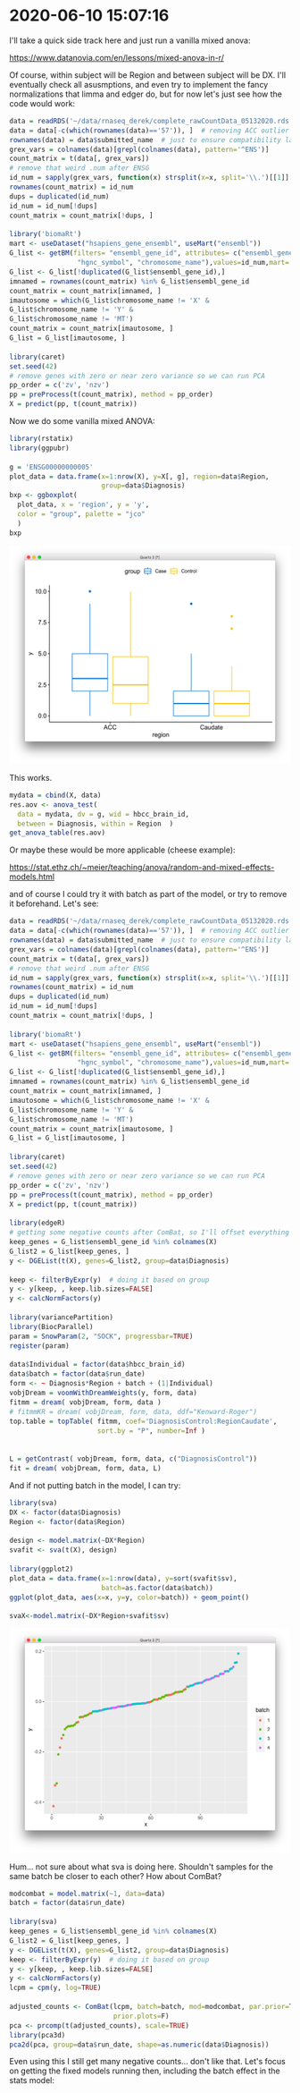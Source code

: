 # 2020-06-10 15:07:16

I'll take a quick side track here and just run a vanilla mixed anova:

https://www.datanovia.com/en/lessons/mixed-anova-in-r/ 

Of course, within subject will be Region and between subject will be DX. I'll
eventually check all asusmptions, and even try to implement the fancy
normalizations that limma and edger do, but for now let's just see how the code
would work:

```r
data = readRDS('~/data/rnaseq_derek/complete_rawCountData_05132020.rds')
data = data[-c(which(rownames(data)=='57')), ]  # removing ACC outlier
rownames(data) = data$submitted_name  # just to ensure compatibility later
grex_vars = colnames(data)[grepl(colnames(data), pattern='^ENS')]
count_matrix = t(data[, grex_vars])
# remove that weird .num after ENSG
id_num = sapply(grex_vars, function(x) strsplit(x=x, split='\\.')[[1]][1])
rownames(count_matrix) = id_num
dups = duplicated(id_num)
id_num = id_num[!dups]
count_matrix = count_matrix[!dups, ]

library('biomaRt')
mart <- useDataset("hsapiens_gene_ensembl", useMart("ensembl"))
G_list <- getBM(filters= "ensembl_gene_id", attributes= c("ensembl_gene_id",
                 "hgnc_symbol", "chromosome_name"),values=id_num,mart= mart)
G_list <- G_list[!duplicated(G_list$ensembl_gene_id),]
imnamed = rownames(count_matrix) %in% G_list$ensembl_gene_id
count_matrix = count_matrix[imnamed, ]
imautosome = which(G_list$chromosome_name != 'X' &
G_list$chromosome_name != 'Y' &
G_list$chromosome_name != 'MT')
count_matrix = count_matrix[imautosome, ]
G_list = G_list[imautosome, ]

library(caret)
set.seed(42)
# remove genes with zero or near zero variance so we can run PCA
pp_order = c('zv', 'nzv')
pp = preProcess(t(count_matrix), method = pp_order)
X = predict(pp, t(count_matrix))
```

Now we do some vanilla mixed ANOVA:

```r
library(rstatix)
library(ggpubr)

g = 'ENSG00000000005'
plot_data = data.frame(x=1:nrow(X), y=X[, g], region=data$Region, 
                       group=data$Diagnosis)
bxp <- ggboxplot(
  plot_data, x = 'region', y = 'y',
  color = "group", palette = "jco"
  )
bxp
```

![](images/2020-06-10-15-15-58.png)

This works.

```r
mydata = cbind(X, data)
res.aov <- anova_test(
  data = mydata, dv = g, wid = hbcc_brain_id,
  between = Diagnosis, within = Region  )
get_anova_table(res.aov)
```

Or maybe these would be more applicable (cheese example):

https://stat.ethz.ch/~meier/teaching/anova/random-and-mixed-effects-models.html

and of course I could try it with batch as part of the model, or try to remove
it beforehand. Let's see:

```r
data = readRDS('~/data/rnaseq_derek/complete_rawCountData_05132020.rds')
data = data[-c(which(rownames(data)=='57')), ]  # removing ACC outlier
rownames(data) = data$submitted_name  # just to ensure compatibility later
grex_vars = colnames(data)[grepl(colnames(data), pattern='^ENS')]
count_matrix = t(data[, grex_vars])
# remove that weird .num after ENSG
id_num = sapply(grex_vars, function(x) strsplit(x=x, split='\\.')[[1]][1])
rownames(count_matrix) = id_num
dups = duplicated(id_num)
id_num = id_num[!dups]
count_matrix = count_matrix[!dups, ]

library('biomaRt')
mart <- useDataset("hsapiens_gene_ensembl", useMart("ensembl"))
G_list <- getBM(filters= "ensembl_gene_id", attributes= c("ensembl_gene_id",
                 "hgnc_symbol", "chromosome_name"),values=id_num,mart= mart)
G_list <- G_list[!duplicated(G_list$ensembl_gene_id),]
imnamed = rownames(count_matrix) %in% G_list$ensembl_gene_id
count_matrix = count_matrix[imnamed, ]
imautosome = which(G_list$chromosome_name != 'X' &
G_list$chromosome_name != 'Y' &
G_list$chromosome_name != 'MT')
count_matrix = count_matrix[imautosome, ]
G_list = G_list[imautosome, ]

library(caret)
set.seed(42)
# remove genes with zero or near zero variance so we can run PCA
pp_order = c('zv', 'nzv')
pp = preProcess(t(count_matrix), method = pp_order)
X = predict(pp, t(count_matrix))

library(edgeR)
# getting some negative counts after ComBat, so I'll offset everything
keep_genes = G_list$ensembl_gene_id %in% colnames(X)
G_list2 = G_list[keep_genes, ]
y <- DGEList(t(X), genes=G_list2, group=data$Diagnosis)

keep <- filterByExpr(y)  # doing it based on group
y <- y[keep, , keep.lib.sizes=FALSE]
y <- calcNormFactors(y)

library(variancePartition)
library(BiocParallel)
param = SnowParam(2, "SOCK", progressbar=TRUE)
register(param)

data$Individual = factor(data$hbcc_brain_id)
data$batch = factor(data$run_date)
form <- ~ Diagnosis*Region + batch + (1|Individual)
vobjDream = voomWithDreamWeights(y, form, data)
fitmm = dream( vobjDream, form, data )
# fitmmKR = dream( vobjDream, form, data, ddf="Kenward-Roger")
top.table = topTable( fitmm, coef='DiagnosisControl:RegionCaudate',
                      sort.by = "P", number=Inf )


L = getContrast( vobjDream, form, data, c("DiagnosisControl"))
fit = dream( vobjDream, form, data, L)

```

And if not putting batch in the model, I can try:

```r
library(sva)
DX <- factor(data$Diagnosis)
Region <- factor(data$Region)

design <- model.matrix(~DX*Region)
svafit <- sva(t(X), design)

library(ggplot2)
plot_data = data.frame(x=1:nrow(data), y=sort(svafit$sv),
                       batch=as.factor(data$batch))
ggplot(plot_data, aes(x=x, y=y, color=batch)) + geom_point()

svaX<-model.matrix(~DX*Region+svafit$sv)
```

![](images/2020-06-10-20-01-08.png)

Hum... not sure about what sva is doing here. Shouldn't samples for the same
batch be closer to each other? How about ComBat?

```r
modcombat = model.matrix(~1, data=data)
batch = factor(data$run_date)

library(sva)
keep_genes = G_list$ensembl_gene_id %in% colnames(X)
G_list2 = G_list[keep_genes, ]
y <- DGEList(t(X), genes=G_list2, group=data$Diagnosis)
keep <- filterByExpr(y)  # doing it based on group
y <- y[keep, , keep.lib.sizes=FALSE]
y <- calcNormFactors(y)
lcpm = cpm(y, log=TRUE)

adjusted_counts <- ComBat(lcpm, batch=batch, mod=modcombat, par.prior=T,
                          prior.plots=F)
pca <- prcomp(t(adjusted_counts), scale=TRUE)
library(pca3d)
pca2d(pca, group=data$run_date, shape=as.numeric(data$Diagnosis))
```

Even using this I still get many negative counts... don't like that. Let's focus
on getting the fixed models running then, including the batch effect in the
stats model:

